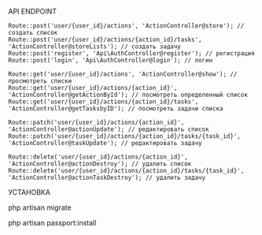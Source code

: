 API ENDPOINT




    Route::post('user/{user_id}/actions', 'ActionController@store'); // создать список
    Route::post('user/{user_id}/actions/{action_id}/tasks', 'ActionController@storeLists'); // создать задачу
    Route::post('register', 'Api\AuthController@register'); // регистрация
    Route::post('login', 'Api\AuthController@login'); // логин

    Route::get('user/{user_id}/actions', 'ActionController@show'); // просмотреть списки
    Route::get('user/{user_id}/actions/{action_id}', 'ActionController@getActionById'); // посмотреть определенный список
    Route::get('user/{user_id}/actions/{action_id}/tasks', 'ActionController@getTasksbyID'); // посмотреть задачи списка
   
    Route::patch('user/{user_id}/actions/{action_id}', 'ActionController@actionUpdate'); // редактировать список
    Route::patch('user/{user_id}/actions/{action_id}/tasks/{task_id}', 'ActionController@taskUpdate'); // редактировать задачу

    Route::delete('user/{user_id}/actions/{action_id}', 'ActionController@actionDestroy'); // удалить список
    Route::delete('user/{user_id}/actions/{action_id}/tasks/{task_id}', 'ActionController@actionTaskDestroy'); // удалить задачу


УСТАНОВКА

php artisan migrate

php artisan passport:install
